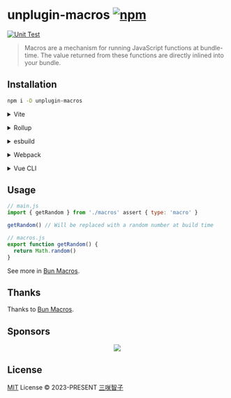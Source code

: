 # unplugin-macros [![npm](https://img.shields.io/npm/v/unplugin-macros.svg)](https://npmjs.com/package/unplugin-macros)

[![Unit Test](https://github.com/sxzz/unplugin-macros/actions/workflows/unit-test.yml/badge.svg)](https://github.com/sxzz/unplugin-macros/actions/workflows/unit-test.yml)

> Macros are a mechanism for running JavaScript functions at bundle-time.
> The value returned from these functions are directly inlined into your bundle.

## Installation

```bash
npm i -D unplugin-macros
```

<details>
<summary>Vite</summary><br>

```ts
// vite.config.ts
import Macros from 'unplugin-macros/vite'

export default defineConfig({
  plugins: [Macros()],
})
```

<br></details>

<details>
<summary>Rollup</summary><br>

```ts
// rollup.config.js
import Macros from 'unplugin-macros/rollup'

export default {
  plugins: [Macros()],
}
```

<br></details>

<details>
<summary>esbuild</summary><br>

```ts
// esbuild.config.js
import { build } from 'esbuild'

build({
  plugins: [require('unplugin-macros/esbuild')()],
})
```

<br></details>

<details>
<summary>Webpack</summary><br>

```ts
// webpack.config.js
module.exports = {
  /* ... */
  plugins: [require('unplugin-macros/webpack')()],
}
```

<br></details>

<details>
<summary>Vue CLI</summary><br>

```ts
// vue.config.js
module.exports = {
  configureWebpack: {
    plugins: [require('unplugin-macros/webpack')()],
  },
}
```

<br></details>

## Usage

```js
// main.js
import { getRandom } from './macros' assert { type: 'macro' }

getRandom() // Will be replaced with a random number at build time
```

```js
// macros.js
export function getRandom() {
  return Math.random()
}
```

See more in [Bun Macros](https://bun.sh/blog/bun-macros).

## Thanks

Thanks to [Bun Macros](https://bun.sh/blog/bun-macros).

## Sponsors

<p align="center">
  <a href="https://cdn.jsdelivr.net/gh/sxzz/sponsors/sponsors.svg">
    <img src='https://cdn.jsdelivr.net/gh/sxzz/sponsors/sponsors.svg'/>
  </a>
</p>

## License

[MIT](./LICENSE) License © 2023-PRESENT [三咲智子](https://github.com/sxzz)
